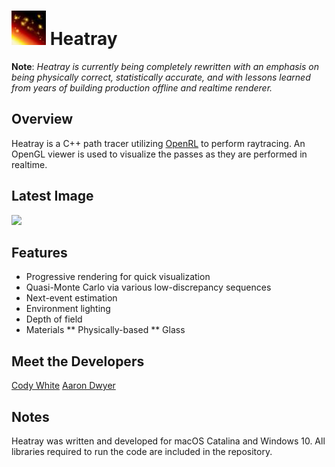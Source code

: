 
<h1><img src="https://github.com/galdar496/heatray/blob/master/Resources/logo.png" />    Heatray</h1>

**Note**: *Heatray is currently being completely rewritten with an emphasis on being physically correct, statistically accurate, and with lessons learned from years of building production offline and realtime renderer.*

## Overview
Heatray is a C++ path tracer utilizing [OpenRL](https://en.wikipedia.org/wiki/OpenRL) to perform raytracing. An OpenGL viewer is used to visualize the passes as they are performed in realtime.
## Latest Image
![]("https://github.com/galdar496/heatray/blob/master/ExampleImages/latest.png)
## Features
* Progressive rendering for quick visualization
* Quasi-Monte Carlo via various low-discrepancy sequences
* Next-event estimation
* Environment lighting
* Depth of field
* Materials
** Physically-based
** Glass
## Meet the Developers
[Cody White](https://www.linkedin.com/in/cody-white-78476019/)
[Aaron Dwyer](https://www.linkedin.com/in/aadwyer/)
## Notes
Heatray was written and developed for macOS Catalina and Windows 10. All libraries required to run the code are included in the repository.
